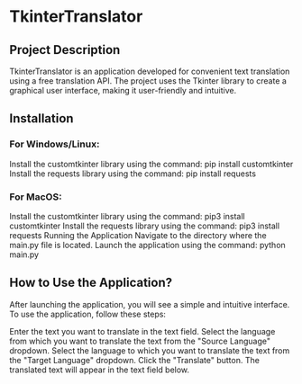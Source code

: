 <h1>TkinterTranslator</h1>

<h2>Project Description</h2>
TkinterTranslator is an application developed for convenient text translation using a free translation API. The project uses the Tkinter library to create a graphical user interface, making it user-friendly and intuitive.

<h2>Installation</h2>
<h3>For Windows/Linux:</h3>
Install the customtkinter library using the command: pip install customtkinter
Install the requests library using the command: pip install requests

<h3>For MacOS:</h3>
Install the customtkinter library using the command: pip3 install customtkinter
Install the requests library using the command: pip3 install requests
Running the Application
Navigate to the directory where the main.py file is located.
Launch the application using the command: python main.py

<h2>How to Use the Application?</h2>
After launching the application, you will see a simple and intuitive interface. To use the application, follow these steps:

Enter the text you want to translate in the text field.
Select the language from which you want to translate the text from the "Source Language" dropdown.
Select the language to which you want to translate the text from the "Target Language" dropdown.
Click the "Translate" button.
The translated text will appear in the text field below.
